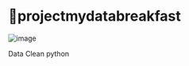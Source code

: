 # 🥣projectmydatabreakfast
![image](https://github.com/user-attachments/assets/c2f1bb41-dc96-43f7-8b00-7b074aae83e7)



Data Clean python 
